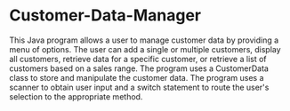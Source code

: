 # Customer-Data-Manager

This Java program allows a user to manage customer data by providing a menu of options. 
The user can add a single or multiple customers, display all customers, retrieve data for
a specific customer, or retrieve a list of customers based on a sales range. The program 
uses a CustomerData class to store and manipulate the customer data. The program uses a 
scanner to obtain user input and a switch statement to route the user's selection to the 
appropriate method.
